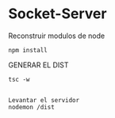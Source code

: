 # Socket-Server
Reconstruir modulos de node
``` 
npm install
```

GENERAR EL DIST
```
tsc -w


Levantar el servidor
nodemon /dist